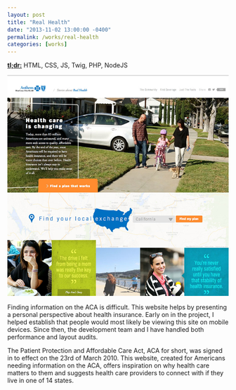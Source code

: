 ```yaml
---
layout: post
title: "Real Health"
date: "2013-11-02 13:00:00 -0400"
permalink: /works/real-health
categories: [works]
---
```


<a href="http://real-health.com" rel="nofollow" target="_blank"><strong>tl;dr:</strong></a> HTML, CSS, JS, Twig, PHP, NodeJS

![Real Health Homepage](/img/works/real-health.jpg)

Finding information on the ACA is difficult. This website helps by presenting a
personal perspective about health insurance. Early on in the project, I helped
establish that people would most likely be viewing this site on mobile devices.
Since then, the development team and I have handled both performance and layout
audits.

The Patient Protection and Affordable Care Act, ACA for short, was signed in to
effect on the 23rd of March 2010. This website, created for Americans needing
information on the ACA, offers inspiration on why health care matters to them
and suggests health care providers to connect with if they live in one of 14
states.
